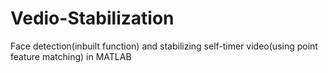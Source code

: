 # Vedio-Stabilization
Face detection(inbuilt function) and stabilizing self-timer video(using point feature matching) in MATLAB
